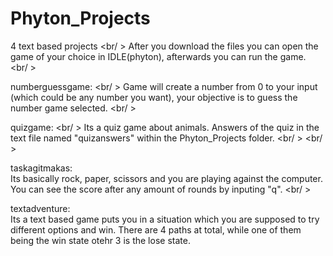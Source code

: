 # Phyton_Projects
4 text based projects <br/ >
After you download the files you can open the game of your choice in IDLE(phyton), afterwards you can run the game. <br/ > 

numberguessgame: <br/ >
Game will create a number from 0 to your input (which could be any number you want), your objective is to guess the number game selected. <br/ > 

quizgame: <br/ >
Its a quiz game about animals. Answers of the quiz in the text file named "quizanswers" within the Phyton_Projects folder. <br/ > <br/ >

taskagitmakas:<br />
Its basically rock, paper, scissors and you are playing against the computer. You can see the score after any amount of rounds by inputing "q". <br/ > 

textadventure: <br />
Its a text based game puts you in a situation which you are supposed to try different options and win. There are 4 paths at total, while one of them being the win state otehr 3 is the lose state.


 
